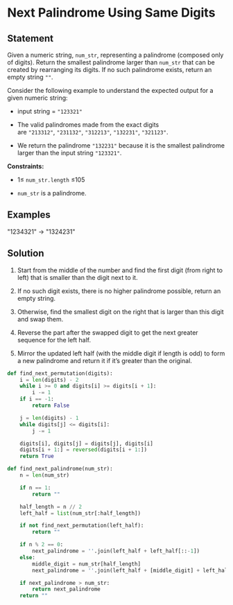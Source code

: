 # Next Palindrome Using Same Digits

## Statement

Given a numeric string, `num_str`, representing a palindrome (composed only of digits). Return the smallest palindrome larger than `num_str` that can be created by rearranging its digits. If no such palindrome exists, return an empty string `""`.

Consider the following example to understand the expected output for a given numeric string:

- input string = `"123321"`

- The valid palindromes made from the exact digits are `"213312"`, `"231132"`, `"312213"`, `"132231"`, `"321123"`.

- We return the palindrome `"132231"` because it is the smallest palindrome larger than the input string `"123321"`.

**Constraints:**

- 1≤ `num_str.length` ≤105

- `num_str` is a palindrome.

## Examples

"1234321" -> "1324231"

## Solution

1. Start from the middle of the number and find the first digit (from right to left) that is smaller than the digit next to it.

2. If no such digit exists, there is no higher palindrome possible, return an empty string.

3. Otherwise, find the smallest digit on the right that is larger than this digit and swap them.

4. Reverse the part after the swapped digit to get the next greater sequence for the left half.

5. Mirror the updated left half (with the middle digit if length is odd) to form a new palindrome and return it if it’s greater than the original. 

```python
def find_next_permutation(digits):
    i = len(digits) - 2
    while i >= 0 and digits[i] >= digits[i + 1]:
        i -= 1
    if i == -1:
        return False

    j = len(digits) - 1
    while digits[j] <= digits[i]:
        j -= 1

    digits[i], digits[j] = digits[j], digits[i]
    digits[i + 1:] = reversed(digits[i + 1:])
    return True

def find_next_palindrome(num_str):
    n = len(num_str)

    if n == 1:
        return ""

    half_length = n // 2
    left_half = list(num_str[:half_length])

    if not find_next_permutation(left_half):
        return ""

    if n % 2 == 0:
        next_palindrome = ''.join(left_half + left_half[::-1])
    else:
        middle_digit = num_str[half_length]
        next_palindrome = ''.join(left_half + [middle_digit] + left_half[::-1])

    if next_palindrome > num_str:
        return next_palindrome
    return ""
```
